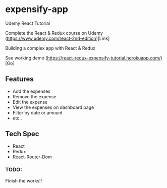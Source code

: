 # expensify-app
Udemy React Tutorial 

Complete the React & Redux course on Udemy (https://www.udemy.com/react-2nd-edition)[Link]

Building a complex app with React & Redux

See working demo (https://react-redux-expensify-tutorial.herokuapp.com/)[Go]

## Features
- Add the expenses
- Remove the expense
- Edit the expense
- View the expenses on dashboard page
- Filter by date or amount
- etc..

## Tech Spec
- React
- Redux
- React-Router-Dom


### TODO:
Finish the works!!
